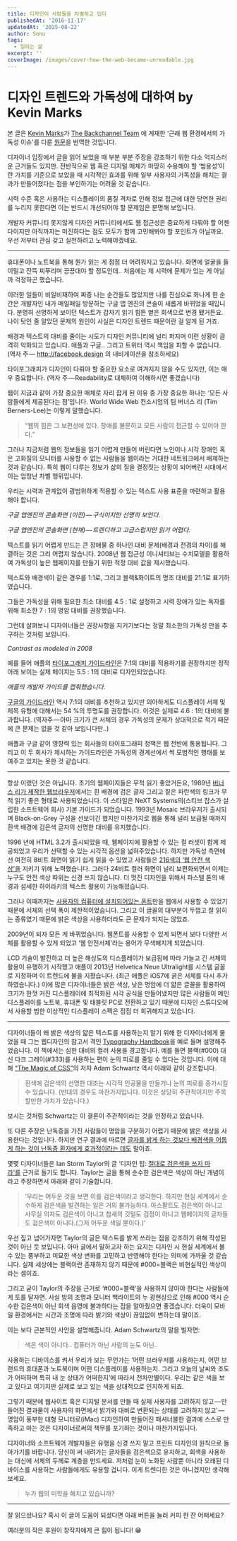 ```yaml
---
title: 디자인이 사람들을 차별하고 있다
publishedAt: '2016-11-17'
updatedAt: '2025-08-22'
author: Sonu
tags:
  - 일하는 삶
excerpt: ''
coverImage: /images/cover-how-the-web-became-unreadable.jpg
---
```



# 디자인 트렌드와 가독성에 대하여 by Kevin Marks


본 글은 [Kevin Marks](https://backchannel.com/@kevinmarks?source=post_header_lockup)가 [The Backchannel Team](https://medium.com/u/96b1b4d8e25c) 에 게재한 ‘근래 웹 환경에서의 가독성 이슈'를 다룬 [원문](https://backchannel.com/how-the-web-became-unreadable-a781ddc711b6#.osdb2q34c)을 번역한 것입니다.


디자이너 입장에서 글을 읽어 보았을 때 부분 부분 주장을 강조하기 위한 다소 억지스러운 근거들도 있지만. 전반적으로 웹 혹은 디지털 매체가 마땅히 수용해야 할 ‘범용성’이란 가치를 기준으로 보았을 때 시각적인 효과를 위해 일부 사용자의 가독성을 해치는 결과가 만들어졌다는 점을 부인하기는 어려울 것 같습니다.


시력 수준 혹은 사용하는 디스플레이의 품질 격차로 인해 정보 접근에 대한 당연한 권리를 누리지 못한다면 이는 반드시 개선되어야 할 문제임은 분명해 보입니다.


개발자 커뮤니티 못지않게 디자인 커뮤니티에서도 웹 접근성은 중요하게 다뤄야 할 어젠다이지만 아직까지는 미진하다는 점도 모두가 함께 고민해봐야 할 포인트가 아닐까요. 우선 저부터 관심 갖고 실천하려고 노력해야겠네요.


-----


휴대폰이나 노트북을 통해 뭔가 읽는 게 점점 더 어려워지고 있습니다. 화면에 얼굴을 들이밀고 잔뜩 찌푸리며 끙끙대야 할 정도인데.. 처음에는 제 시력에 문제가 있는 게 아닐까 걱정하곤 했습니다.


이러한 일들이 비일비재하여 짜증 나는 순간들도 많았지만 나를 진심으로 화나게 한 순간은 개발자인 내가 매일매일 방문하는 구글 앱 엔진의 콘솔이 새롭게 바뀌었을 때입니다. 분명히 선명하게 보이던 텍스트가 갑자기 읽기 힘든 옅은 회색으로 변경 됐거든요. 나이 탓인 줄 알았던 문제의 원인이 사실은 디자인 트렌드 때문이란 걸 알게 된 거죠.


배경과 텍스트의 대비를 줄이는 시도가 디자인 커뮤니티에 널리 퍼지며 이런 상황이 급격히 악화되고 있습니다. 애플과 구글.. 그리고 트위터 역시 책임을 피할 수 없습니다. (역자 주 — http://facebook.design 의 내비게이션을 참조하세요)


타이포그래피가 디자인이 다뤄야 할 중요한 요소로 여겨지지 않을 수도 있지만, 이는 매우 중요합니다. (역자 주 — Readability로 대체하여 이해하시면 좋겠습니다)


웹이 지금과 같이 가장 중요한 매체로 자리 잡게 된 이유 중 가장 중요한 하나는 ‘모든 사람들에게 제공된다는 점’입니다. World Wide Web 컨소시엄의 팀 버너스 리 (Tim Berners-Lee)는 이렇게 말했습니다.

> “웹의 힘은 그 보편성에 있다. 장애를 불문하고 모든 사람이 접근할 수 있어야 한다.”

그러나 지금처럼 웹의 정보들을 읽기 어렵게 만들어 버린다면 노인이나 시각 장애인 혹은 고화질의 모니터를 사용할 수 없는 사람들을 웹이라는 거대한 네트워크에서 배제하는 것과 같습니다. 특히 웹이 다루는 정보가 삶의 질을 결정짓는 상황이 되어버린 시대에서 이는 엄청난 차별 행위입니다.


우리는 시력과 관계없이 광범위하게 적용할 수 있는 텍스트 사용 표준을 마련하고 활용해야 합니다.





*구글 앱엔진의 콘솔화면 (이전) — 구식이지만 선명히 보인다.*





*구글 앱엔진의 콘솔화면 (현재) — 트렌디하고 고급스럽지만 읽기 어렵다.*


텍스트를 읽기 어렵게 만드는 큰 장애물 중 하나인 대비 문제(배경과 전경의 차이)를 해결하는 것은 그리 어렵지 않습니다. 2008년 웹 접근성 이니셔티브는 수치모델을 활용하여 가독성이 높은 웹페이지를 만들기 위한 적정 대비 값을 제시했습니다.


텍스트와 배경색이 같은 경우를 1:1로, 그리고 블랙&화이트의 명조 대비를 21:1로 표기하였습니다.


그들은 가독성을 위해 필요한 최소 대비를 4.5 : 1로 설정하고 시력 장애가 있는 독자를 위해 최소한 7 : 1의 명암 대비를 권장했습니다.


그런데 살펴보니 디자이너들은 권장사항을 지키기보다는 정말 최소한의 가독성 만을 추구하는 것처럼 보입니다.





*Contrast as modeled in 2008*


예를 들어 애플의 [타이포그래피 가이드라인](https://developer.apple.com/ios/human-interface-guidelines/visual-design/color/)은 7:1의 대비를 적용하기를 권장하지만 정작 아래 보이는 실제 페이지는 5.5 : 1의 대비로 디자인되었습니다.





*애플의 개발자 가이드를 캡춰했습니다.*


[구글의 가이드라인](https://material.google.com/style/typography.html#typography-line-height) 역시 7:1의 대비를 추천하고 있지만 의아하게도 디스플레이 서체 및 제목 유형에 대해서는 54 %의 투명도를 권장합니다. 이것은 실제로 4.6 : 1의 대비에 불과합니다. (역자주 — 아마 크기가 큰 서체의 경우 가독성의 문제가 상대적으로 적기 때문에 큰 문제는 없을 것 같아 보입니다만..)


애플과 구글 같이 영향력 있는 회사들의 타이포그래피 정책은 웹 전반에 통용됩니다. 그리고 이 두 회사가 제시하는 가이드라인은 가독성의 경계선에서 썩 모범적인 행태를 보여주고 있지는 못한 것 같습니다.


---


항상 이랬던 것은 아닙니다. 초기의 웹페이지들은 무척 읽기 좋았거든요, 1989년 [버너스 리가 제작한 웹브라우저](https://www.w3.org/History/1994/WWW/Journals/CACM/screensnap2_24c.gif)에서는 흰 배경에 검은 글자 그리고 짙은 파란색의 링크가 무척 읽기 좋은 형태로 사용되었습니다. 이 스타일은 NeXT Systems의(스티브 잡스가 설립한 소프트웨어 회사) 기본 가이드가 되었습니다. 1993년 Mosaic 브라우저가 출시되며 Black-on-Grey 구성을 선보이긴 했지만 마찬가지로 웹을 통해 널리 보급될 때까지 흰색 배경에 검은색 글자의 선명한 대비를 유지했습니다.


1996 년에 HTML 3.2가 출시되었을 때, 웹페이지에 활용할 수 있는 컬 러셋이 함께 제공되었고 우리가 선택할 수 있는 시각적 옵션을 넓혀주었습니다. 하지만 가독성 측면에선 여전히 8비트 화면이 읽기 쉽게 읽을 수 있었고 사람들은 [216색의 ‘웹 안전 색상'을](http://www.color-hex.com/216-web-safe-colors/) 지키기 위해 노력했습니다. 그러다 24비트 컬러 화면이 널리 보편화되면서 이제는 누구도 안전 색상 따위는 신경 쓰지 않습니다. 더 멋진 디자인을 위해서 파스텔 톤의 배경과 섬세한 하이라키의 텍스트 활용이 가능해졌습니다.


그러나 이때까지는 [사용자의 컴퓨터에 설치되어있는 폰트](http://www.ampsoft.net/webdesign-l/WindowsMacFonts.html)만을 웹에서 사용할 수 있었기 때문에 서체의 선택 폭이 제한적이었습니다. 그리고 이 글꼴의 대부분이 두껍고 잘 읽히는 종류였기 때문에 밝은 색상을 사용하더라도 큰 문제가 되지는 않았죠.


2009년이 되자 모든 게 바뀌었습니다. 웹폰트를 사용할 수 있게 되면서 보다 다양한 서체를 활용할 수 있게 되었고 ‘웹 안전서체'라는 용어가 무색해지게 되었습니다.





LCD 기술이 발전하고 더 높은 해상도의 디스플레이가 보급됨에 따라 가늘고 긴 서체의 활용이 유행하기 시작했고 애플이 2013년 Helvetica Neue Ultralight를 시스템 글꼴로 지정하며 이 트렌드에 불을 지폈습니다. (최근 애플은 iOS7에 굵은 서체를 다시 추가하였습니다.) 이에 많은 디자이너들은 밝은 색상, 낮은 명암에 더 얇은 글꼴을 활용하여 크기가 한껏 커진 디스플레이에 최적화된 시각 공식을 만들어냈지만 많은 사람들이 메인 디스플레이를 노트북, 휴대폰 및 태블릿 PC로 전환하고 있기 때문에 디자인 스튜디오에서 사용할 법한 이상적인 디스플레이 스펙은 점점 더 희귀해지고 있습니다.


---


디자이너들이 왜 밝은 색상의 얇은 텍스트를 사용하는지 알기 위해 한 디자이너에게 물었을 때 그는 웹디자인의 참고서 격인 [Typography Handbook](http://typographyhandbook.com/#color)을 예로 들며 설명해주었습니다. 이 책에서는 심한 대비의 컬러 사용을 경고합니다. 예를 들면 블랙(#000) 대신 다크 그레이(#333)를 사용하는 편이 눈의 피로를 줄일 수 있다는 것입니다. 이에 대해 [“The Magic of CSS”](http://adamschwartz.co/magic-of-css/chapters/4-color/)의 저자 Adam Schwartz 역시 아래와 같이 강조합니다.

> 흰색에 검은색의 선명한 대조는 시각적 인공물을 만들거나 눈의 피로를 증가시킬 수 있습니다. (반대의 경우도 마찬가지입니다. 이것은 상당히 주관적이지만 주목할만한 가치가 있습니다.)

보시는 것처럼 Schwartz는 이 결론이 주관적이라는 것을 인정하고 있습니다.


또 다른 주장은 난독증을 가진 사람들이 명암을 구분하기 어렵기 때문에 밝은 색상을 사용한다는 것입니다. 하지만 연구 결과에 따르면 [글자를 밝게 하는 것보다 배경색을 어둡게 하는 것이 난독증 환자에게 효과적이라는 데도](https://kevinmarks.github.io/textsamples.html) 말이죠.


몇몇 디자이너들은 Ian Storm Taylor의 글 ‘디자인 팁: [절대로 검은색을 쓰지 마라'를](https://ianstormtaylor.com/design-tip-never-use-black) 근거로 들기도 합니다. Taylor는 글을 통해 순수한 검은색은 색상이 아닌 개념이라고 주장하면서 아래와 같이 기술합니다.

> ‘우리는 어두운 것을 보면 이를 검은색이라고 생각한다. 하지만 현실 세계에서 순수하게 검은색을 발견하는 일은 거의 불가능하다. 아스팔트도 검은색이 아니고 사무실 의자도 검은색이 아니고 참새의 깃털도 검정이 아니고 웹페이지의 글자들도 검은색이 아니다.(그저 어두운 색일 뿐이다.)'

우선 짚고 넘어가자면 Taylor의 글은 텍스트를 밝게 쓰라는 점을 강조하기 위해 작성된 것이 아닌 듯 보입니다. 아마 글에서 말하고자 하는 요지는 디자인 시 현실 세계에서 볼 수 있는 풍부하고 미묘한 색상 변화를 고민하고 반영해야 한다는 의미에 가까울 것 같습니다. 실제 세상에는 블랙이란 존재하지 않기 때문에 #000=블랙은 비현실적인 색상이라는 셈이죠.


그리고 굳이 Taylor의 주장을 근거로 ‘#000=블랙’을 사용하지 않아야 한다는 사람들에게 토를 달자면. 사실 방의 조명과 모니터 백라이트의 누 광현상으로 인해 #000 역시 순수한 검은색이 아닌 회색 음영에 불과하다는 점을 알아줬으면 좋겠습니다. 더욱이 모바일 환경에서는 시간과 조명에 따라 밝기와 색상이 끊임없이 변하는데 말이죠.


이는 보다 근본적인 사안을 설명해줍니다. Adam Schwartz의 말을 빌자면:

> 색은 색이 아니다.. 컴퓨터가 아닌 사람의 눈도 아닌..

사용하는 디바이스를 켜서 우리가 보는 무언가는 ‘어떤 브라우저를 사용하는지, 어떤 브랜드의 휴대폰과 노트북이며 어떤 디스플레이를 사용하는지. 그리고 오늘의 날씨와 조도가 어떠하며 특히 내 눈 상태가 어떠한지’에 따라서 천차만별이다. 우리는 같은 색을 보고 있다고 여기지만 실제로 보고 있는 색을 상대적으로 인지하게 되죠.


그렇기 때문에 웹사이트 혹은 디지털 문서를 만들 때 실제 사용자를 고려하지 않고 — 만들어진 결과물이 사용자의 화면에서 밝기와 대비로 변환되는 상태를 고려하지 않고’ — 명암이 풍부한 대형 모니터로(iMac) 디자인하여 만들어진 패셔너블한 결과에 스스로 만족하고 마는 것은 디자이너로써의 책무를 포기하는 것이나 마찬가지입니다.


디자이너와 소프트웨어 개발자들은 유행을 신경 쓰지 말고 프린트 디자인의 원칙으로 돌아가기를 바랍니다. 당신이 써 내려가는 글자들을 검은색으로 유지하고, 회색을 사용하는 대신에 서체의 두께로 계층을 만드세요. 저처럼 눈이 노화된 사람뿐 아니라 오래된 디바이스를 사용하는 사람들에게도 유용할 겁니다. 이게 트렌디한 것은 아니겠지만 생각해 보세요.

> 누가 웹의 미학을 해치고 있습니까?

---


잘 읽으셨나요? 혹시 이 글이 도움이 되셨다면 아래 버튼을 눌러 커피 한 잔 어떠세요?


여러분의 작은 후원이 창작자에게 큰 힘이 됩니다! 😁

